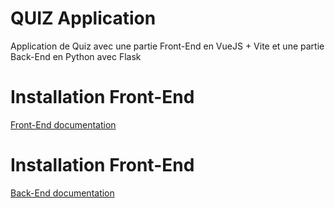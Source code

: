 # QUIZ Application

Application de Quiz avec une partie Front-End en VueJS + Vite et une partie Back-End en Python avec Flask

# Installation Front-End

[Front-End documentation](./quiz-ui/README.md)

# Installation Front-End

[Back-End documentation](./quiz-api/README.md)